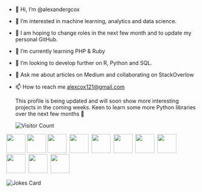 - 👋 Hi, I’m @alexandergcox
- 👀 I’m interested in machine learning, analytics and data science.
- 👀 I am hoping to change roles in the next few month and to update my personal GitHub.
- 🌱 I’m currently learning PHP & Ruby
- 💞️ I’m looking to develop further on R, Python and SQL.
- 💬 Ask me about articles on Medium and collaborating on StackOverlow
- 📫 How to reach me alexcox121@gmail.com

  This profile is being updated and will soon show more interesting projects in the coming weeks.
  Keen to learn some more Python libraries over the next few months 🙂

  ![Visitor Count](https://profile-counter.glitch.me/{alexandergcox}/count.svg)

<img height=50 src="https://cdn.jsdelivr.net/gh/devicons/devicon/icons/python/python-original.svg"/><img height=50>
<img height=50 src="https://cdn.jsdelivr.net/gh/devicons/devicon/icons/pandas/pandas-original-wordmark.svg" /><img height=50>
<img height=50 src="https://cdn.jsdelivr.net/gh/devicons/devicon/icons/numpy/numpy-original.svg" /> <img height=50>
<img height=50 src="https://cdn.jsdelivr.net/gh/devicons/devicon/icons/postgresql/postgresql-original.svg" /> <img height=50>
<img height=50 src="https://cdn.jsdelivr.net/gh/devicons/devicon/icons/rstudio/rstudio-original.svg" /> <img height=50>
<img height=50 src="https://cdn.jsdelivr.net/gh/devicons/devicon/icons/tensorflow/tensorflow-original.svg" /> <img height=50>
<img height=50 src="https://cdn.jsdelivr.net/gh/devicons/devicon/icons/anaconda/anaconda-original.svg" /> <img height=50>
<img height=50 src="https://cdn.jsdelivr.net/gh/devicons/devicon/icons/c/c-original.svg" /> <img height=50>
<img height=50 src="https://cdn.jsdelivr.net/gh/devicons/devicon/icons/jupyter/jupyter-original-wordmark.svg" /> <img height=50>
<img height=50 src="https://cdn.jsdelivr.net/gh/devicons/devicon/icons/matlab/matlab-original.svg" /> <img height=50>
<img height=50 src="https://cdn.jsdelivr.net/gh/devicons/devicon/icons/raspberrypi/raspberrypi-original.svg" /><img height=50>

  ![Jokes Card](https://readme-jokes.vercel.app/api)

